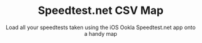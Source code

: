 ---
title: Speedtest.net CSV Map
subtitle: "Load all your speedtests taken using the iOS Ookla Speedtest.net app onto a handy map"
link: /speedtestdotnetcsvmap
lang: JavaScript
code: https://github.com/#GITHUB#/speedtestdotnetcsvmap
ordering: 9
---